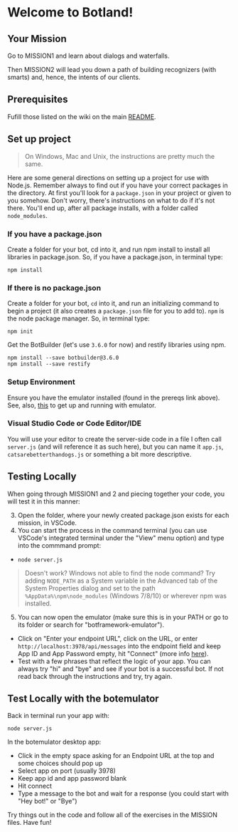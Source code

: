 # Welcome to Botland!

## Your Mission

Go to MISSION1 and learn about dialogs and waterfalls.

Then MISSION2 will lead you down a path of building recognizers (with smarts) and, hence, the intents of our clients.


## Prerequisites

Fufill those listed on the wiki on the main [README](../README.md).

## Set up project

> On Windows, Mac and Unix, the instructions are pretty much the same.

Here are some general directions on setting up a project for use with Node.js.  Remember always to find out if you have your correct packages in the directory.  At first you'll look for a `package.json` in your project or given to you somehow.  Don't worry, there's instructions on what to do if it's not there.  You'll end up, after all package installs, with a folder called `node_modules`.

### If you have a package.json

Create a folder for your bot, cd into it, and run npm install to install all libraries in package.json.  So, if you have a package.json, in terminal type:

    npm install


### If there is **no** package.json

Create a folder for your bot, `cd` into it, and run an initializing command to begin a project (it also creates a `package.json` file for you to add to).  `npm` is the node package manager.  So, in terminal type:

    npm init
    
Get the BotBuilder (let's use `3.6.0` for now) and restify libraries using npm.

    npm install --save botbuilder@3.6.0
    npm install --save restify

### Setup Environment

Ensure you have the emulator installed (found in the prereqs link above).  See, also, [this](https://github.com/microsoft/botframework-emulator/wiki/Getting-Started#get-up-and-running) to get up and running with emulator.

### Visual Studio Code or Code Editor/IDE

You will use your editor to create the server-side code in a file I often call `server.js` (and will reference it as such here), but you can name it `app.js`, `catsarebetterthandogs.js` or something a bit more descriptive.

## Testing Locally

When going through MISSION1 and 2 and piecing together your code, you will test it in this manner:

3.  Open the folder, where your newly created package.json exists for each mission, in VSCode.
3.  You can start the process in the command terminal (you can use VSCode's integrated terminal under the "View" menu option) and type into the commmand prompt:
  - `node server.js`
  > Doesn't work? Windows not able to find the node command?  Try adding `NODE_PATH` as a System variable in the Advanced tab of the System Properties dialog and set to the path `%AppData%\npm\node_modules` (Windows 7/8/10) or wherever npm was installed.
5.  You can now open the emulator (make sure this is in your PATH or go to its folder or search for "botframework-emulator").
*  Click on "Enter your endpoint URL", click on the URL, or enter
    `http://localhost:3978/api/messages` into the endpoint field
  and keep App ID and App Password empty, hit "Connect" (more info [here](https://github.com/microsoft/botframework-emulator/wiki/Getting-Started#connect-to-a-bot-running-on-localhost)).
* Test with a few phrases that reflect the logic of your app.  You can always try "hi" and "bye" and see if your bot is a successful bot.  If not read back through the instructions and try, try again.



## Test Locally with the botemulator

Back in terminal run your app with:

    node server.js

In the botemulator desktop app:

* Click in the empty space asking for an Endpoint URL at the top and some choices should pop up
* Select app on port (usually 3978)
* Keep app id and app password blank
* Hit connect
* Type a message to the bot and wait for a response (you could start with "Hey bot!" or "Bye")

Try things out in the code and follow all of the exercises in the MISSION files.  Have fun!



